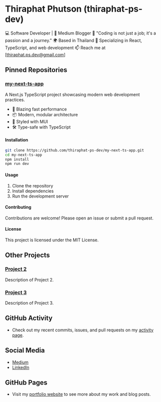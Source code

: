 
# Thiraphat Phutson (thiraphat-ps-dev)

💻 Software Developer | 📝 Medium Blogger 🌟
"Coding is not just a job; it's a passion and a journey."
🌍 Based in Thailand
🚀 Specializing in React, TypeScript, and web development
📫 Reach me at [thiraphat.ps.dev@gmail.com]

## Pinned Repositories

### [my-next-ts-app](https://github.com/thiraphat-ps-dev/my-next-ts-app)
A Next.js TypeScript project showcasing modern web development practices.

- 🚀 Blazing fast performance
- 📦 Modern, modular architecture
- 💅 Styled with MUI
- 🛠️ Type-safe with TypeScript

#### Installation

```bash
git clone https://github.com/thiraphat-ps-dev/my-next-ts-app.git
cd my-next-ts-app
npm install
npm run dev
```

#### Usage

1. Clone the repository
2. Install dependencies
3. Run the development server

#### Contributing
Contributions are welcome! Please open an issue or submit a pull request.

#### License
This project is licensed under the MIT License.

## Other Projects

### [Project 2](https://github.com/thiraphat-ps-dev/project-2)
Description of Project 2.

### [Project 3](https://github.com/thiraphat-ps-dev/project-3)
Description of Project 3.

## GitHub Activity
- Check out my recent commits, issues, and pull requests on my [activity page](https://github.com/thiraphat-ps-dev).

## Social Media
- [Medium](https://medium.com/@thiraphat-ps-dev)
- [LinkedIn](https://linkedin.com/in/thiraphat-ps-dev)

## GitHub Pages
- Visit my [portfolio website](https://thiraphat-ps-dev.github.io) to see more about my work and blog posts.

